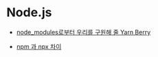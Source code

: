 # Node.js

- [node_modules로부터 우리를 구원해 줄 Yarn Berry](https://toss.tech/article/node-modules-and-yarn-berry)

- [npm 과 npx 차이](https://hanamon.kr/npm-npx-%EC%B0%A8%EC%9D%B4/)